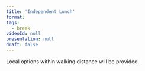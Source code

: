 ```yaml
---
title: 'Independent Lunch'
format: 
tags:
  - break
videoId: null
presentation: null
draft: false
---
```

Local options within walking distance will be provided.
